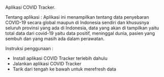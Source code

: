 Aplikasi COVID Tracker.

Tentang aplikasi :
Aplikasi ini menampilkan tentang data penyebaran COVID-19 secara global maupun di Indonesia sendiri dan khususnya seluruh provinsi yang ada di Indonesia, data yang akan di tampilkan yaitu total data dari covid-19 yaitu data positif, meninggal dunia, pasien yang sembuh dan yang masih ada dalam perawatan. 

Instruksi penggunaan :
- Install aplikasi COVID Tracker terlebih dahulu
- Jalankan aplikasi COVID Tracker
- Tarik dari tengah ke bawah untuk merefresh data
